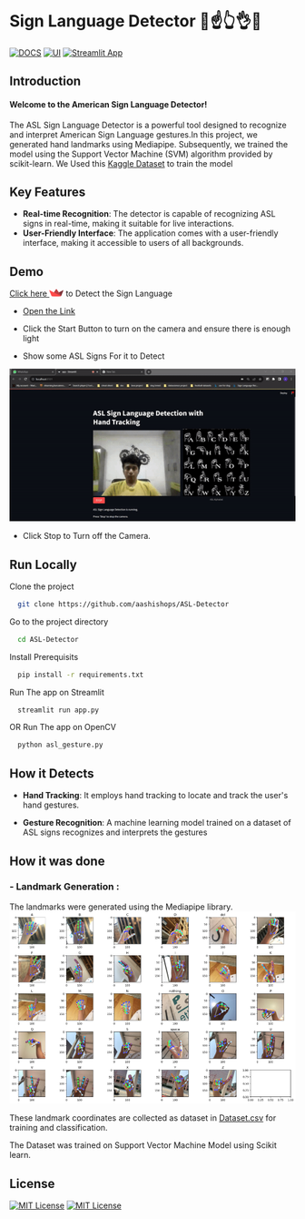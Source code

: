 # Sign Language Detector 🤙☝️👆👌🤞
[![DOCS](https://img.shields.io/badge/Documentation-see%20docs-green?style=flat-square&logo=appveyor)](https://github.com/aashishops/ASL-Detector/blob/main/README.Md) 
[![UI ](https://img.shields.io/badge/User%20Interface-Link%20to%20UI-orange?style=flat-square&logo=appveyor)](https://asl-detector.streamlit.app/)
[![Streamlit App](https://static.streamlit.io/badges/streamlit_badge_black_white.svg)](https://asl-detector.streamlit.app/)

## Introduction
#### Welcome to the American Sign Language Detector!
The ASL Sign Language Detector is a powerful tool designed to recognize and interpret American Sign Language gestures.In this project, we generated hand landmarks using Mediapipe. Subsequently, we trained the model using the Support Vector Machine (SVM) algorithm provided by scikit-learn. We Used this [Kaggle Dataset](https://www.kaggle.com/datasets/danrasband/asl-alphabet-test) to train the model

## Key Features
- **Real-time Recognition**: The detector is capable of recognizing ASL signs in real-time, making it suitable for live interactions.
- **User-Friendly Interface**: The application comes with a user-friendly interface, making it accessible to users of all backgrounds.





## Demo

 [Click here <img src="https://raw.githubusercontent.com/aashishops/ASL-Detector/main/images/streamlit-logo-1A3B208AE4-seeklogo.com.png" alt="Streamlit Logo" width="25">](https://asl-detector.streamlit.app/) to Detect the Sign Language



- [Open the Link](https://asl-detector.streamlit.app/)
- Click the Start Button to turn on the camera and ensure there is enough light
 
 - Show some ASL Signs For it to Detect

 ![To Detect](https://raw.githubusercontent.com/aashishops/ASL-Detector/main/images/ezgif-1-8c2f960ba0.gif)

 - Click Stop to Turn off the Camera.

## Run Locally

Clone the project

```bash
  git clone https://github.com/aashishops/ASL-Detector
```

Go to the project directory

```bash
  cd ASL-Detector
```

Install Prerequisits

```bash
  pip install -r requirements.txt 
```

Run The app on Streamlit

```bash
  streamlit run app.py
```
OR
Run The app on OpenCV

```bash
  python asl_gesture.py
```


## How it Detects
 - **Hand Tracking**: It employs hand tracking to locate and track the user's hand gestures.

- **Gesture Recognition**: A machine learning model trained on a dataset of ASL signs recognizes and interprets the gestures


## How it was done 
### - Landmark Generation :
The landmarks were generated using the Mediapipe library.
![landmarks](https://raw.githubusercontent.com/aashishops/ASL-Detector/main/images/image.png)

These landmark coordinates are collected as dataset in [Dataset.csv](https://github.com/aashishops/ASL-Detector/blob/main/dataset.csv) for training and classification.


The Dataset was trained on Support Vector Machine Model using Scikit learn.
## License


[![MIT License](https://img.shields.io/badge/License-MIT-green.svg)](https://raw.githubusercontent.com/aashishops/ASL-Detector/main/LICENSE)
[![MIT License](https://img.shields.io/badge/License-MIT-green.svg)](https://badges.mit-license.org/)
